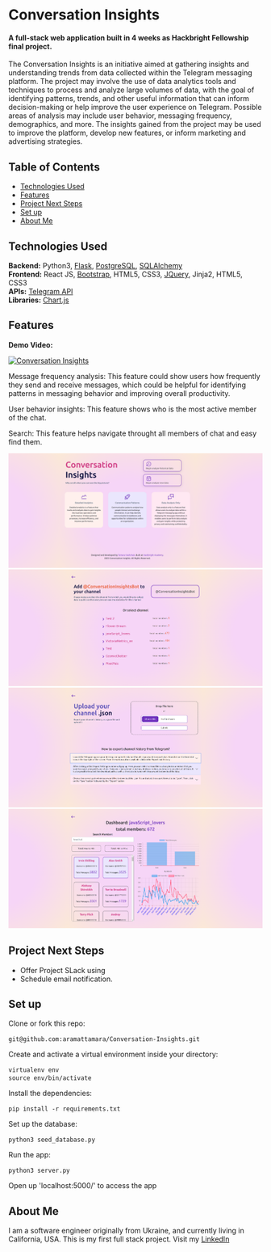 # Conversation Insights

#### A full-stack web application built in 4 weeks as Hackbright Fellowship final project.

The Conversation Insights is an initiative aimed at gathering insights and understanding trends from data collected
within the Telegram messaging platform. The project may involve the use of data analytics tools and techniques to
process and analyze large volumes of data, with the goal of identifying patterns, trends, and other useful information
that can inform decision-making or help improve the user experience on Telegram. Possible areas of analysis may include
user behavior, messaging frequency, demographics, and more. The insights gained from the project may be used to improve
the platform, develop new features, or inform marketing and advertising strategies.



## Table of Contents

* [Technologies Used](#technologiesused)
* [Features](#features)
* [Project Next Steps](#nextsteps)
* [Set up](#setup)
* [About Me](#author)

## <a name="technologiesused"></a>Technologies Used

<strong>Backend:</strong> Python3, [Flask](https://flask.palletsprojects.com/en/2.1.x/), [PostgreSQL](https://www.postgresql.org/), [SQLAlchemy](https://www.sqlalchemy.org/)<br />
<strong>Frontend:</strong> React JS, [Bootstrap](https://getbootstrap.com), HTML5, CSS3, [JQuery](https://jquery.com), Jinja2, HTML5, CSS3 <br />
<strong>APIs:</strong> [Telegram API](https://core.telegram.org/) <br />
<strong>Libraries:</strong> [Chart.js](https://github.com/kurkle/Chart.js) <br />

## Features
**Demo Video:**

<a href="https://www.youtube.com/watch?feature=player_embedded&v=rgt0_Jm-muE"
target="_blank"><img src="http://img.youtube.com/vi/rgt0_Jm-muE/0.jpg"
alt="Conversation Insights" width="150" height="100" border="0" /></a>

Message frequency analysis: This feature could show users how frequently they send and receive messages, which could be
helpful for identifying patterns in messaging behavior and improving overall productivity.

User behavior insights: This feature shows who is the most active member of the chat.

Search: This feature helps navigate throught all members of chat and easy find them.

<img src="static/screenshots/home_page.png">
<img src="static/screenshots/add_bot.png">
<img src="static/screenshots/upload_history.png">
<img src="static/screenshots/dashoard.png">


## <a name="nextsteps"></a>Project Next Steps

* Offer Project SLack using
* Schedule email notification.

## <a name="setup"></a>Set up
Clone or fork this repo:
```
git@github.com:aramattamara/Conversation-Insights.git
```
Create and activate a virtual environment inside your directory:
```
virtualenv env
source env/bin/activate
```
Install the dependencies:
```
pip install -r requirements.txt
```
Set up the database:
```
python3 seed_database.py
```
Run the app:
```
python3 server.py
```
Open up 'localhost:5000/' to access the app

## <a name="author"></a>About Me

I am a software engineer originally from Ukraine, and currently living in California, USA. This is my first full stack
project. Visit my [LinkedIn](https://www.linkedin.com/in/tamara-vashchuk/)
